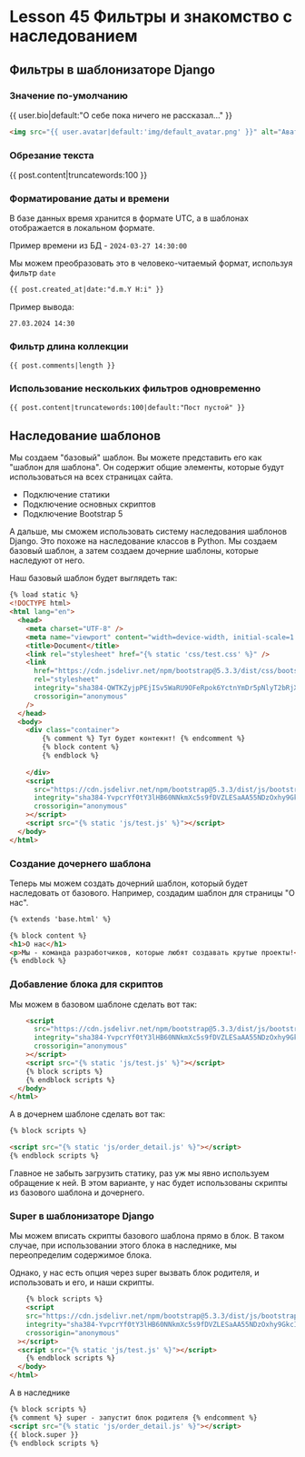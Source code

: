 # Lesson 45 Фильтры и знакомство с наследованием

## Фильтры в шаблонизаторе Django

### Значение по-умолчанию
{{ user.bio|default:"О себе пока ничего не рассказал..." }}



```html
<img src="{{ user.avatar|default:'img/default_avatar.png' }}" alt="Аватар пользователя {{ user.username|default:'Аноним' }}">
```

### Обрезание текста 
{{ post.content|truncatewords:100 }}

### Форматирование даты и времени

В базе данных время хранится в формате UTC, а в шаблонах отображается в локальном формате.

Пример времени из БД - `2024-03-27 14:30:00`

Мы можем преобразовать это в человеко-читаемый формат, используя фильтр `date`
```html
{{ post.created_at|date:"d.m.Y H:i" }}
```

Пример вывода: 
```
27.03.2024 14:30
```

### Фильтр длина коллекции
```html
{{ post.comments|length }}
```

### Использование нескольких фильтров одновременно
```html
{{ post.content|truncatewords:100|default:"Пост пустой" }}
```

## Наследование шаблонов

Мы создаем "базовый" шаблон. Вы можете представить его как "шаблон для шаблона". Он содержит общие элементы, которые будут использоваться на всех страницах сайта.

- Подключение статики
- Подключение основных скриптов
- Подключение Bootstrap 5 

А дальше, мы сможем использовать систему наследования шаблонов Django. Это похоже на наследование классов в Python. Мы создаем базовый шаблон, а затем создаем дочерние шаблоны, которые наследуют от него.

Наш базовый шаблон будет выглядеть так:
```html
{% load static %}
<!DOCTYPE html>
<html lang="en">
  <head>
    <meta charset="UTF-8" />
    <meta name="viewport" content="width=device-width, initial-scale=1.0" />
    <title>Document</title>
    <link rel="stylesheet" href="{% static 'css/test.css' %}" />
    <link
      href="https://cdn.jsdelivr.net/npm/bootstrap@5.3.3/dist/css/bootstrap.min.css"
      rel="stylesheet"
      integrity="sha384-QWTKZyjpPEjISv5WaRU9OFeRpok6YctnYmDr5pNlyT2bRjXh0JMhjY6hW+ALEwIH"
      crossorigin="anonymous"
    />
  </head>
  <body>
    <div class="container">
        {% comment %} Тут будет контекнт! {% endcomment %}
        {% block content %}
        {% endblock %}
        
    </div>
    <script
      src="https://cdn.jsdelivr.net/npm/bootstrap@5.3.3/dist/js/bootstrap.bundle.min.js"
      integrity="sha384-YvpcrYf0tY3lHB60NNkmXc5s9fDVZLESaAA55NDzOxhy9GkcIdslK1eN7N6jIeHz"
      crossorigin="anonymous"
    ></script>
    <script src="{% static 'js/test.js' %}"></script>
  </body>
</html>
```
### Создание дочернего шаблона

Теперь мы можем создать дочерний шаблон, который будет наследовать от базового. Например, создадим шаблон для страницы "О нас".

```html
{% extends 'base.html' %}

{% block content %}
<h1>О нас</h1>
<p>Мы - команда разработчиков, которые любят создавать крутые проекты!</p>
{% endblock %}
```

### Добавление блока для скриптов

Мы можем в базовом шаблоне сделать вот так:

```html
    <script
      src="https://cdn.jsdelivr.net/npm/bootstrap@5.3.3/dist/js/bootstrap.bundle.min.js"
      integrity="sha384-YvpcrYf0tY3lHB60NNkmXc5s9fDVZLESaAA55NDzOxhy9GkcIdslK1eN7N6jIeHz"
      crossorigin="anonymous"
    ></script>
    <script src="{% static 'js/test.js' %}"></script>
    {% block scripts %}
    {% endblock scripts %}
  </body>
</html>
```

А в дочернем шаблоне сделать вот так:
```html
{% block scripts %}

<script src="{% static 'js/order_detail.js' %}"></script>
{% endblock scripts %}
```

Главное не забыть загрузить статику, раз уж мы явно используем обращение к ней.
В этом варианте, у нас будет использованы скрипты из базового шаблона и дочернего.

### Super в шаблонизаторе Django

Мы можем вписать скрипты базового шаблона прямо в блок.
В таком случае, при использовании этого блока в наследнике, мы переопределим содержимое блока.

Однако, у нас есть опция через super вызвать блок родителя, и использовать и его, и наши скрипты.

```html
    {% block scripts %}
    <script
    src="https://cdn.jsdelivr.net/npm/bootstrap@5.3.3/dist/js/bootstrap.bundle.min.js"
    integrity="sha384-YvpcrYf0tY3lHB60NNkmXc5s9fDVZLESaAA55NDzOxhy9GkcIdslK1eN7N6jIeHz"
    crossorigin="anonymous"
  ></script>
  <script src="{% static 'js/test.js' %}"></script>
    {% endblock scripts %}
  </body>
</html>
```

А в наследнике
```html
{% block scripts %}
{% comment %} super - запустит блок родителя {% endcomment %}
<script src="{% static 'js/order_detail.js' %}"></script>
{{ block.super }}
{% endblock scripts %}
```